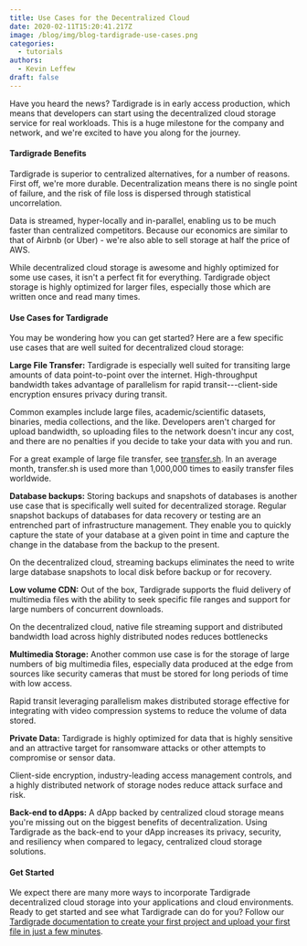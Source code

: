 ```yaml
---
title: Use Cases for the Decentralized Cloud
date: 2020-02-11T15:20:41.217Z
image: /blog/img/blog-tardigrade-use-cases.png
categories:
  - tutorials
authors:
  - Kevin Leffew
draft: false
---
```

Have you heard the news? Tardigrade is in early access production, which means that developers can start using the decentralized cloud storage service for real workloads. This is a huge milestone for the company and network, and we're excited to have you along for the journey.



#### Tardigrade Benefits

Tardigrade is superior to centralized alternatives, for a number of reasons. First off, we're more durable. Decentralization means there is no single point of failure, and the risk of file loss is dispersed through statistical uncorrelation.

Data is streamed, hyper-locally and in-parallel, enabling us to be much faster than centralized competitors. Because our economics are similar to that of Airbnb (or Uber) - we're also able to sell storage at half the price of AWS.

While decentralized cloud storage is awesome and highly optimized for some use cases, it isn't a perfect fit for everything. Tardigrade object storage is highly optimized for larger files, especially those which are written once and read many times.



#### Use Cases for Tardigrade

You may be wondering how you can get started? Here are a few specific use cases that are well suited for decentralized cloud storage:

**Large File Transfer:** Tardigrade is especially well suited for transiting large amounts of data point-to-point over the internet. High-throughput bandwidth takes advantage of parallelism for rapid transit---client-side encryption ensures privacy during transit.

Common examples include large files, academic/scientific datasets, binaries, media collections, and the like. Developers aren't charged for upload bandwidth, so uploading files to the network doesn't incur any cost, and there are no penalties if you decide to take your data with you and run.

For a great example of large file transfer, see [transfer.sh](https://transfer.sh/). In an average month, transfer.sh is used more than 1,000,000 times to easily transfer files worldwide.

**Database backups:** Storing backups and snapshots of databases is another use case that is specifically well suited for decentralized storage. Regular snapshot backups of databases for data recovery or testing are an entrenched part of infrastructure management. They enable you to quickly capture the state of your database at a given point in time and capture the change in the database from the backup to the present.

On the decentralized cloud, streaming backups eliminates the need to write large database snapshots to local disk before backup or for recovery.

**Low volume CDN:** Out of the box, Tardigrade supports the fluid delivery of multimedia files with the ability to seek specific file ranges and support for large numbers of concurrent downloads.

On the decentralized cloud, native file streaming support and distributed bandwidth load across highly distributed nodes reduces bottlenecks

**Multimedia Storage:** Another common use case is for the storage of large numbers of big multimedia files, especially data produced at the edge from sources like security cameras that must be stored for long periods of time with low access.

Rapid transit leveraging parallelism makes distributed storage effective for integrating with video compression systems to reduce the volume of data stored.

**Private Data:** Tardigrade is highly optimized for data that is highly sensitive and an attractive target for ransomware attacks or other attempts to compromise or sensor data.

Client-side encryption, industry-leading access management controls, and a highly distributed network of storage nodes reduce attack surface and risk.

**Back-end to dApps:** A dApp backed by centralized cloud storage means you're missing out on the biggest benefits of decentralization. Using Tardigrade as the back-end to your dApp increases its privacy, security, and resiliency when compared to legacy, centralized cloud storage solutions.



#### Get Started

We expect there are many more ways to incorporate Tardigrade decentralized cloud storage into your applications and cloud environments. Ready to get started and see what Tardigrade can do for you? Follow our [Tardigrade documentation to create your first project and upload your first file in just a few minutes](https://documentation.tardigrade.io/setup/project).
